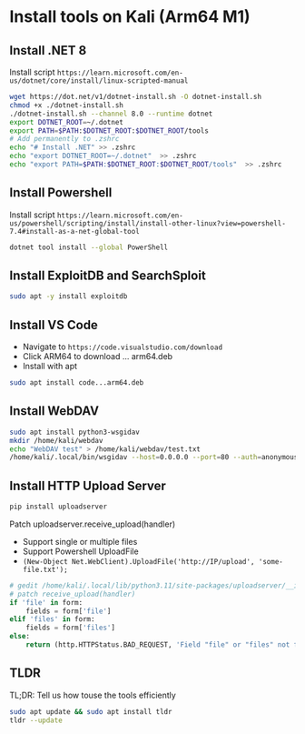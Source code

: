 # Install tools on Kali (Arm64 M1)

## Install .NET 8

Install script `https://learn.microsoft.com/en-us/dotnet/core/install/linux-scripted-manual`

```bash
wget https://dot.net/v1/dotnet-install.sh -O dotnet-install.sh
chmod +x ./dotnet-install.sh
./dotnet-install.sh --channel 8.0 --runtime dotnet
export DOTNET_ROOT=~/.dotnet
export PATH=$PATH:$DOTNET_ROOT:$DOTNET_ROOT/tools
# Add permanently to .zshrc
echo "# Install .NET" >> .zshrc
echo "export DOTNET_ROOT=~/.dotnet"  >> .zshrc
echo "export PATH=$PATH:$DOTNET_ROOT:$DOTNET_ROOT/tools"  >> .zshrc
```

## Install Powershell

Install script `https://learn.microsoft.com/en-us/powershell/scripting/install/install-other-linux?view=powershell-7.4#install-as-a-net-global-tool`

```bash
dotnet tool install --global PowerShell
```

## Install ExploitDB and SearchSploit

```bash
sudo apt -y install exploitdb
```

## Install VS Code

* Navigate to `https://code.visualstudio.com/download`
* Click ARM64 to download ... arm64.deb
* Install with apt

```bash
sudo apt install code...arm64.deb
```

## Install WebDAV

```bash
sudo apt install python3-wsgidav
mkdir /home/kali/webdav
echo "WebDAV test" > /home/kali/webdav/test.txt
/home/kali/.local/bin/wsgidav --host=0.0.0.0 --port=80 --auth=anonymous --root /home/kali/webdav/
```

## Install HTTP Upload Server

```bash
pip install uploadserver
```

Patch uploadserver.receive_upload(handler)

* Support single or multiple files
* Support Powershell UploadFile
* `(New-Object Net.WebClient).UploadFile('http://IP/upload', 'some-file.txt');`

```python
# gedit /home/kali/.local/lib/python3.11/site-packages/uploadserver/__init__.py
# patch receive_upload(handler)
if 'file' in form:
    fields = form['file']
elif 'files' in form:
    fields = form['files']
else:
    return (http.HTTPStatus.BAD_REQUEST, 'Field "file" or "files" not found')
```

## TLDR

TL;DR: Tell us how touse the tools efficiently

```bash
sudo apt update && sudo apt install tldr
tldr --update
```

